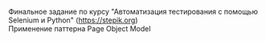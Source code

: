 Финальное задание по курсу "Автоматизация тестирования с помощью Selenium и Python" (https://stepik.org)<br />
Применение паттерна Page Object Model
